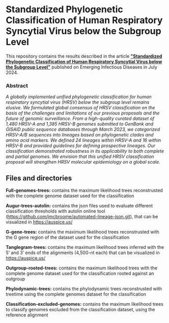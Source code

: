 # Standardized Phylogenetic Classification of Human Respiratory Syncytial Virus below the Subgroup Level

This repository contains the results described in the article [**"Standardized Phylogenetic Classification of Human Respiratory Syncytial Virus below the Subgroup Level"**](https://wwwnc.cdc.gov/eid/article/30/8/24-0209_article/) published on Emerging Infectious Diseases in July 2024.

### Abstract
*A globally implemented unified phylogenetic classification for human respiratory syncytial virus (HRSV) below the subgroup level remains elusive. We formulated global consensus of HRSV classification on the basis of the challenges and limitations of our previous proposals and the future of genomic surveillance. From a high-quality curated dataset of 1,480 HRSV-A and 1,385 HRSV-B genomes submitted to GenBank and GISAID public sequence databases through March 2023, we categorized HRSV-A/B sequences into lineages based on phylogenetic clades and amino acid markers. We defined 24 lineages within HRSV-A and 16 within HRSV-B and provided guidelines for defining prospective lineages. Our classification demonstrated robustness in its applicability to both complete and partial genomes. We envision that this unified HRSV classification proposal will strengthen HRSV molecular epidemiology on a global scale.*

## Files and directories

**Full-genomes-trees:** contains the maximum likelihood trees reconstrusted with the complete genome dataset used for the classification

**Augur-trees-autolin:** contains the json files used to evaluate different classification thresholds with autolin online tool (https://github.com/jmcbroome/automated-lineage-json.git), that can be visualized in https://auspice.us/

**G-gene-trees:** contains the maximum likelihood trees reconstrusted with the G gene region of the dataset used for the classification

**Tanglegram-trees:** contains the maximum likelihood trees inferred with the 5’ and 3’ ends of the alignments (4,500-nt each) that can be visualized in https://auspice.us/

**Outgroup-rooted-trees:** contains the maximum likelihood trees with the complete genome dataset used for the classification rooted against an outgroup

**Phylodynamic-trees:** contains the phylodynamic trees reconstrusted with treetime using the complete genomes dataset for the classification 

**Classification-excluded-genomes:** contains the maximum likelihood trees to classify genomes excluded from the classification dataset, using the reference alignment
